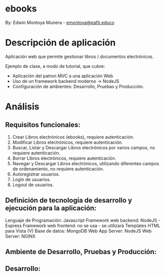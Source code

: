 # ebooks

By: Edwin Montoya Munera - emontoya@eafit.educo

# Descripción de aplicación

Aplicación web que permite gestionar libros / documentos electrónicos.

Ejemplo de clase, a modo de tutorial, que cubre:

* Aplicación del patron MVC a una aplicación Web
* Uso de un framework backend moderno -> NodeJS
* Configuración de ambientes: Desarrollo, Pruebas y Producción.

# Análisis

## Requisitos funcionales:

1. Crear Libros electrónicos (ebooks), requiere autenticación.
2. Modificar Libros electrónicos, requiere autenticación.
3. Buscar, Listar y Descargar Libros electrónicos por varios campos, no requiere autenticación.
4. Borrar Libros electrónicos, requiere autenticación.
5. Navegar y Descargar Libros electrónicos, utilizando diferentes campos de ordenamiento, no requiere autenticación.
6. Autoregistrar usuarios.
7. Login de usuarios.
8. Logout de usuarios.

## Definición de tecnología de desarrollo y ejecución para la aplicación:

Lenguaje de Programación: Javascript
Framework web backend: NodeJS - Express
Framework web frontend: no se usa - se utilizará Templates HTML para Vista (V)
Base de datos: MongoDB
Web App Server: NodeJS 
Web Server: NGINX

## Ambiente de Desarrollo, Pruebas y Producción:

## Desarrollo:

